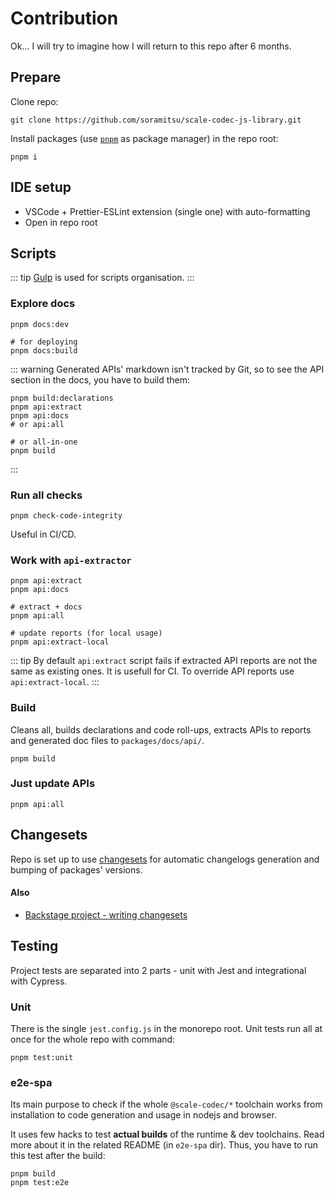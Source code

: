 # Contribution

Ok... I will try to imagine how I will return to this repo after 6 months.

## Prepare

Clone repo:

```shell
git clone https://github.com/soramitsu/scale-codec-js-library.git
```

Install packages (use [`pnpm`](https://pnpm.io/) as package manager) in the repo root:

```shell
pnpm i
```

## IDE setup

-   VSCode + Prettier-ESLint extension (single one) with auto-formatting
-   Open in repo root

## Scripts

::: tip
[Gulp](https://gulpjs.com/) is used for scripts organisation.
:::

### Explore docs

```shell
pnpm docs:dev

# for deploying
pnpm docs:build
```

::: warning
Generated APIs' markdown isn't tracked by Git, so to see the API section in the docs, you have to build them:

```shell
pnpm build:declarations
pnpm api:extract
pnpm api:docs
# or api:all

# or all-in-one
pnpm build
```

:::

### Run all checks

```shell
pnpm check-code-integrity
```

Useful in CI/CD.

### Work with `api-extractor`

```shell
pnpm api:extract
pnpm api:docs

# extract + docs
pnpm api:all

# update reports (for local usage)
pnpm api:extract-local
```

::: tip
By default `api:extract` script fails if extracted API reports are not the same as existing ones. It is usefull for CI. To override API reports use `api:extract-local`.
:::

### Build

Cleans all, builds declarations and code roll-ups, extracts APIs to reports and generated doc files to `packages/docs/api/`.

```shell
pnpm build
```

### Just update APIs

```shell
pnpm api:all
```

## Changesets

Repo is set up to use [changesets](https://github.com/atlassian/changesets) for automatic changelogs generation and bumping of packages' versions.

#### Also

-   [Backstage project - writing changesets](https://backstage.io/docs/getting-started/contributors#writing-changesets)

## Testing

Project tests are separated into 2 parts - unit with Jest and integrational with Cypress.

### Unit

There is the single `jest.config.js` in the monorepo root. Unit tests run all at once for the whole repo with command:

```shell
pnpm test:unit
```

### e2e-spa

Its main purpose to check if the whole `@scale-codec/*` toolchain works from installation to code generation and usage in nodejs and browser.

It uses few hacks to test **actual builds** of the runtime & dev toolchains. Read more about it in the related README (in `e2e-spa` dir). Thus, you have to run this test after the build:

```shell
pnpm build
pnpm test:e2e
```
